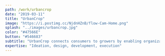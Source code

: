 ```yaml
---
path: /work/urbancrop
date: "2019-03-11"
title: "UrbanCrop"
image: "https://i.postimg.cc/NjdnHZnB/flow-Cam-Home.png"
splash: "../images/urbancrop.jpg"
color: "#47566E"
button: "#546683"
subtitle: "UrbanCrop connects consumers to growers by enabling organizations and individuals alike to launch virtual micro-hubs, which facilitates the advertising, management, transactions, and distribution of local food products to local communities."
expertise: "Ideation, design, development, execution"
---
```

